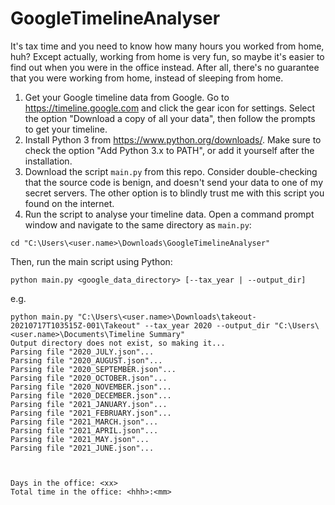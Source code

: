 # GoogleTimelineAnalyser

It's tax time and you need to know how many hours you worked from home, huh? Except actually, working from home is very fun, so maybe it's easier to find out when you were in the office instead. After all, there's no guarantee that you were working from home, instead of sleeping from home.

1. Get your Google timeline data from Google. Go to https://timeline.google.com and click the gear icon for settings. Select the option "Download a copy of all your data", then follow the prompts to get your timeline.
2. Install Python 3 from https://www.python.org/downloads/. Make sure to check the option "Add Python 3.x to PATH", or add it yourself after the installation.
3. Download the script `main.py` from this repo. Consider double-checking that the source code is benign, and doesn't send your data to one of my secret servers. The other option is to blindly trust me with this script you found on the internet.
4. Run the script to analyse your timeline data.
  Open a command prompt window and navigate to the same directory as `main.py`:
  ```
  cd "C:\Users\<user.name>\Downloads\GoogleTimelineAnalyser"
  ```
  Then, run the main script using Python:
  ```
  python main.py <google_data_directory> [--tax_year | --output_dir]
  ```
  e.g.
  ```
  python main.py "C:\Users\<user.name>\Downloads\takeout-20210717T103515Z-001\Takeout" --tax_year 2020 --output_dir "C:\Users\<user.name>\Documents\Timeline Summary"
  Output directory does not exist, so making it...
  Parsing file "2020_JULY.json"...
  Parsing file "2020_AUGUST.json"...
  Parsing file "2020_SEPTEMBER.json"...
  Parsing file "2020_OCTOBER.json"...
  Parsing file "2020_NOVEMBER.json"...
  Parsing file "2020_DECEMBER.json"...
  Parsing file "2021_JANUARY.json"...
  Parsing file "2021_FEBRUARY.json"...
  Parsing file "2021_MARCH.json"...
  Parsing file "2021_APRIL.json"...
  Parsing file "2021_MAY.json"...
  Parsing file "2021_JUNE.json"...



  Days in the office: <xx>
  Total time in the office: <hhh>:<mm>
  ```

